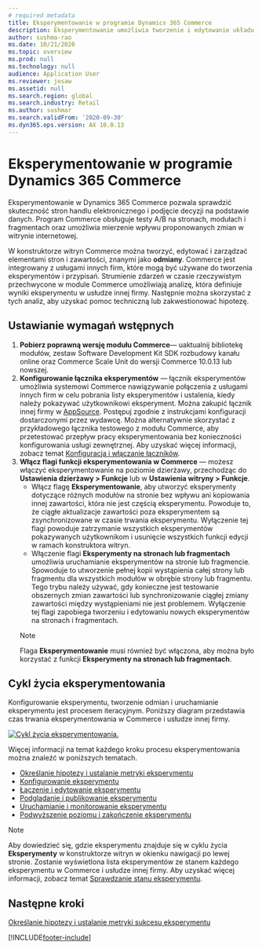 ```yaml
---
# required metadata
title: Eksperymentowanie w programie Dynamics 365 Commerce
description: Eksperymentowanie umożliwia tworzenie i edytowanie układu strony i zawartości w konstruktorze witryn oraz zarządzanie nimi. Obsługa kompleksowych eksperymentów jest włączona dla stron i jednostek handlu elektronicznego na stronie.
author: sushma-rao
ms.date: 10/21/2020
ms.topic: overview
ms.prod: null
ms.technology: null
audience: Application User
ms.reviewer: josaw
ms.assetid: null
ms.search.region: global
ms.search.industry: Retail
ms.author: sushmar
ms.search.validFrom: '2020-09-30'
ms.dyn365.ops.version: AX 10.0.13
---
```


# <a name="experimentation-in-dynamics-365-commerce"></a>Eksperymentowanie w programie Dynamics 365 Commerce
Eksperymentowanie w Dynamics 365 Commerce pozwala sprawdzić skuteczność stron handlu elektronicznego i podjęcie decyzji na podstawie danych. Program Commerce obsługuje testy A/B na stronach, modułach i fragmentach oraz umożliwia mierzenie wpływu proponowanych zmian w witrynie internetowej.

W konstruktorze witryn Commerce można tworzyć, edytować i zarządzać elementami stron i zawartości, znanymi jako **odmiany**. Commerce jest integrowany z usługami innych firm, które mogą być używane do tworzenia eksperymentów i przypisań. Strumienie zdarzeń w czasie rzeczywistym przechwycone w module Commerce umożliwiają analizę, która definiuje wyniki eksperymentu w usłudze innej firmy. Następnie można skorzystać z tych analiz, aby uzyskać pomoc techniczną lub zakwestionować hipotezę.

## <a name="set-up-prerequisites"></a>Ustawianie wymagań wstępnych
1. **Pobierz poprawną wersję modułu Commerce**— uaktualnij bibliotekę modułów, zestaw Software Development Kit SDK rozbudowy kanału online oraz Commerce Scale Unit do wersji Commerce 10.0.13 lub nowszej.
1. **Konfigurowanie łącznika eksperymentów** — łącznik eksperymentów umożliwia systemowi Commerce nawiązywanie połączenia z usługami innych firm w celu pobrania listy eksperymentów i ustalenia, kiedy należy pokazywać użytkownikowi eksperyment. Można zakupić łącznik innej firmy w [AppSource](https://appsource.microsoft.com). Postępuj zgodnie z instrukcjami konfiguracji dostarczonymi przez wydawcę. Można alternatywnie skorzystać z przykładowego łącznika testowego z modułu Commerce, aby przetestować przepływ pracy eksperymentowania bez konieczności konfigurowania usługi zewnętrznej. Aby uzyskać więcej informacji, zobacz temat [Konfiguracja i włączanie łączników](e-commerce-extensibility/connectors.md). 
1. **Włącz flagi funkcji eksperymentowania w Commerce** — możesz włączyć eksperymentowanie na poziomie dzierżawy, przechodząc do **Ustawienia dzierżawy > Funkcje** lub w **Ustawienia witryny > Funkcje**.
    - Włącz flagę **Eksperymentowanie**, aby utworzyć eksperymenty dotyczące różnych modułów na stronie bez wpływu ani kopiowania innej zawartości, która nie jest częścią eksperymentu. Powoduje to, że ciągłe aktualizacje zawartości poza eksperymentem są zsynchronizowane w czasie trwania eksperymentu. Wyłączenie tej flagi powoduje zatrzymanie wszystkich eksperymentów pokazywanych użytkownikom i usunięcie wszystkich funkcji edycji w ramach konstruktora witryn.
    - Włączenie flagi **Eksperymenty na stronach lub fragmentach** umożliwia uruchamianie eksperymentów na stronie lub fragmencie. Spowoduje to utworzenie pełnej kopii wystąpienia całej strony lub fragmentu dla wszystkich modułów w obrębie strony lub fragmentu. Tego trybu należy używać, gdy konieczne jest testowanie obszernych zmian zawartości lub synchronizowanie ciągłej zmiany zawartości między wystąpieniami nie jest problemem. Wyłączenie tej flagi zapobiega tworzeniu i edytowaniu nowych eksperymentów na stronach i fragmentach.
    > [!NOTE]
    > Flaga **Eksperymentowanie** musi również być włączona, aby można było korzystać z funkcji **Eksperymenty na stronach lub fragmentach**.
    
## <a name="experimentation-lifecycle"></a>Cykl życia eksperymentowania
Konfigurowanie eksperymentu, tworzenie odmian i uruchamianie eksperymentu jest procesem iteracyjnym. Poniższy diagram przedstawia czas trwania eksperymentowania w Commerce i usłudze innej firmy. 

[ ![Cykl życia eksperymentowania.](./media/experimentation_lifecycle.svg) ](./media/experimentation_lifecycle.svg#lightbox)

Więcej informacji na temat każdego kroku procesu eksperymentowania można znaleźć w poniższych tematach.
- [Określanie hipotezy i ustalanie metryki eksperymentu](experimentation-identify.md)
- [Konfigurowanie eksperymentu](experimentation-setup.md)
- [Łączenie i edytowanie eksperymentu](experimentation-connect-edit.md)
- [Podglądanie i publikowanie eksperymentu](experimentation-preview-publish.md)
- [Uruchamianie i monitorowanie eksperymentu](experimentation-run-monitor.md)
- [Podwyższenie poziomu i zakończenie eksperymentu](experimentation-review-complete.md)

> [!NOTE]
> Aby dowiedzieć się, gdzie eksperymentu znajduje się w cyklu życia **Eksperymenty** w konstruktorze witryn w okienku nawigacji po lewej stronie. Zostanie wyświetlona lista eksperymentów ze stanem każdego eksperymentu w Commerce i usłudze innej firmy. Aby uzyskać więcej informacji, zobacz temat [Sprawdzanie stanu eksperymentu](experimentation-status.md).

## <a name="next-step"></a>Następne kroki
[Określanie hipotezy i ustalanie metryki sukcesu eksperymentu](experimentation-identify.md) 


[!INCLUDE[footer-include](../includes/footer-banner.md)]